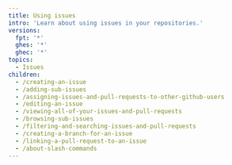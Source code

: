 ```yaml
---
title: Using issues
intro: 'Learn about using issues in your repositories.'
versions:
  fpt: '*'
  ghes: '*'
  ghec: '*'
topics:
  - Issues
children:
  - /creating-an-issue
  - /adding-sub-issues
  - /assigning-issues-and-pull-requests-to-other-github-users
  - /editing-an-issue
  - /viewing-all-of-your-issues-and-pull-requests
  - /browsing-sub-issues
  - /filtering-and-searching-issues-and-pull-requests
  - /creating-a-branch-for-an-issue
  - /linking-a-pull-request-to-an-issue
  - /about-slash-commands
---
```

